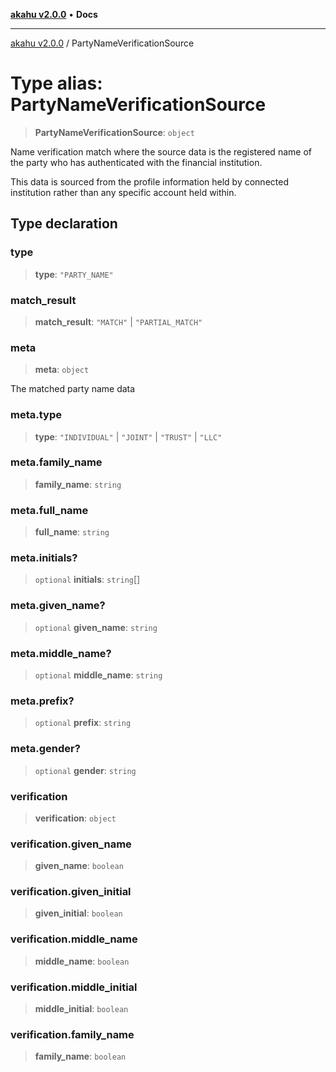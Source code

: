 [**akahu v2.0.0**](../README.md) • **Docs**

***

[akahu v2.0.0](../README.md) / PartyNameVerificationSource

# Type alias: PartyNameVerificationSource

> **PartyNameVerificationSource**: `object`

Name verification match where the source data is the registered name of the
party who has authenticated with the financial institution.

This data is sourced from the profile information held by connected institution
rather than any specific account held within.

## Type declaration

### type

> **type**: `"PARTY_NAME"`

### match\_result

> **match\_result**: `"MATCH"` \| `"PARTIAL_MATCH"`

### meta

> **meta**: `object`

The matched party name data

### meta.type

> **type**: `"INDIVIDUAL"` \| `"JOINT"` \| `"TRUST"` \| `"LLC"`

### meta.family\_name

> **family\_name**: `string`

### meta.full\_name

> **full\_name**: `string`

### meta.initials?

> `optional` **initials**: `string`[]

### meta.given\_name?

> `optional` **given\_name**: `string`

### meta.middle\_name?

> `optional` **middle\_name**: `string`

### meta.prefix?

> `optional` **prefix**: `string`

### meta.gender?

> `optional` **gender**: `string`

### verification

> **verification**: `object`

### verification.given\_name

> **given\_name**: `boolean`

### verification.given\_initial

> **given\_initial**: `boolean`

### verification.middle\_name

> **middle\_name**: `boolean`

### verification.middle\_initial

> **middle\_initial**: `boolean`

### verification.family\_name

> **family\_name**: `boolean`
